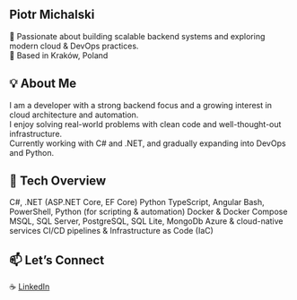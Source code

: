 ## Piotr Michalski

🚀 Passionate about building scalable backend systems and exploring modern cloud & DevOps practices.  
🏡 Based in Kraków, Poland

## 💡 About Me

I am a developer with a strong backend focus and a growing interest in cloud architecture and automation.  
I enjoy solving real-world problems with clean code and well-thought-out infrastructure.  
Currently working with C# and .NET, and gradually expanding into DevOps and Python.

## 🔧 Tech Overview

C#, .NET (ASP.NET Core, EF Core) Python
TypeScript, Angular
Bash, PowerShell, Python (for scripting & automation)
Docker & Docker Compose
MSQL, SQL Server, PostgreSQL, SQL Lite, MongoDb
Azure & cloud-native services
CI/CD pipelines & Infrastructure as Code (IaC)

## 📫 Let’s Connect

☕ [LinkedIn](https://www.linkedin.com/in/piotrmichalski98/)
